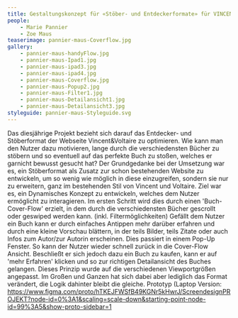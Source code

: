 ```yaml
---
title: Gestaltungskonzept für «Stöber- und Entdeckerformate» für VINCENT&VOLTAIRE
people:
    - Marie Pannier
    - Zoe Maus
teaserimage: pannier-maus-Coverflow.jpg
gallery:
    - pannier-maus-handyFlow.jpg
    - pannier-maus-Ipad1.jpg
    - pannier-maus-ipad3.jpg
    - pannier-maus-ipad4.jpg
    - pannier-maus-Coverflow.jpg
    - pannier-maus-Popup2.jpg
    - pannier-maus-Filter1.jpg
    - pannier-maus-Detailansicht1.jpg
    - pannier-maus-Detailansicht3.jpg
styleguide: pannier-maus-Styleguide.svg
---
```


Das diesjährige Projekt bezieht sich darauf das Entdecker- und Stöberformat der Webseite Vincent&Voltaire zu optimieren. Wie kann man den Nutzer dazu motivieren, lange durch die verschiedensten Bücher zu stöbern und so eventuell auf das perfekte Buch zu stoßen, welches er garnicht bewusst gesucht hat?
Der Grundgedanke bei der Umsetzung war es, ein Stöberformat als Zusatz zur schon bestehenden Website zu entwickeln, um so wenig wie möglich in diese einzugreifen, 
sondern sie nur zu erweitern, ganz im bestehenden Stil von Vincent und Voltaire. Ziel war es, ein Dynamisches Konzept zu entwickeln, welches  dem Nutzer ermöglicht 
zu interagieren. Im ersten Schritt wird dies durch einen 'Buch-Cover-Flow' erzielt, in dem durch die verschiedensten Bücher gescrollt oder geswiped werden kann.
(inkl. Filtermöglichkeiten) Gefällt dem Nutzer ein Buch kann er durch einfaches Antippen mehr darüber erfahren und durch eine kleine Vorschau blättern,
in der teils Bilder, teils Zitate oder auch  Infos zum Autor/zur Autorin erscheinen.
Dies passiert in einem Pop-Up Fenster. So kann der Nutzer wieder schnell zurück in die Cover-Flow Ansicht. Beschließt er sich 
jedoch dazu ein Buch zu kaufen, kann er auf 'mehr Erfahren' klicken und so zur richtigen Detailansicht des Buches gelangen. 
Dieses Prinzip wurde auf die verschiedenen Viewportgrößen angepasst. 
Im Großen und Ganzen hat sich dabei aber lediglich das Format verändert, die Logik dahinter bleibt die gleiche. 
Prototyp (Laptop Version: https://www.figma.com/proto/hTKEJFWSfB49KGNr5kHwrJ/ScreendesignPROJEKT?node-id=0%3A1&scaling=scale-down&starting-point-node-id=99%3A5&show-proto-sidebar=1
